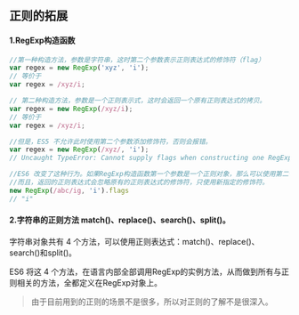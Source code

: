 
## 正则的拓展
#### 1.RegExp构造函数
```js
//第一种构造方法，参数是字符串，这时第二个参数表示正则表达式的修饰符（flag）
var regex = new RegExp('xyz', 'i');
// 等价于
var regex = /xyz/i;

// 第二种构造方法，参数是一个正则表示式，这时会返回一个原有正则表达式的拷贝。
var regex = new RegExp(/xyz/i);
// 等价于
var regex = /xyz/i;

//但是，ES5 不允许此时使用第二个参数添加修饰符，否则会报错。
var regex = new RegExp(/xyz/, 'i');
// Uncaught TypeError: Cannot supply flags when constructing one RegExp from another

//ES6 改变了这种行为。如果RegExp构造函数第一个参数是一个正则对象，那么可以使用第二个参数指定修饰符。
//而且，返回的正则表达式会忽略原有的正则表达式的修饰符，只使用新指定的修饰符。
new RegExp(/abc/ig, 'i').flags
// "i"
```
#### 2.字符串的正则方法 match()、replace()、search()、split()。
字符串对象共有 4 个方法，可以使用正则表达式：match()、replace()、search()和split()。

ES6 将这 4 个方法，在语言内部全部调用RegExp的实例方法，从而做到所有与正则相关的方法，全都定义在RegExp对象上。
  
  
>由于目前用到的正则的场景不是很多，所以对正则的了解不是很深入。